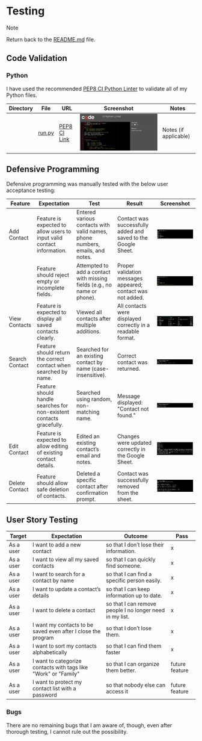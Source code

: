# Testing

> [!NOTE]
> Return back to the [README.md](README.md) file.

## Code Validation

### Python


I have used the recommended [PEP8 CI Python Linter](https://pep8ci.herokuapp.com) to validate all of my Python files.

| Directory | File | URL | Screenshot | Notes |
| --- | --- | --- | --- | --- |
|  | [run.py](https://github.com/allaafaham/friend-finder/blob/main/run.py) | [PEP8 CI Link](https://pep8ci.herokuapp.com/https://raw.githubusercontent.com/allaafaham/friend-finder/refs/heads/main/run.py) | ![screenshot](documentation/validation/py--run.png) | Notes (if applicable) |


## Defensive Programming

Defensive programming was manually tested with the below user acceptance testing:

| Feature | Expectation | Test | Result | Screenshot |
| --- | --- | --- | --- | --- |
| Add Contact | Feature is expected to allow users to input valid contact information. | Entered various contacts with valid names, phone numbers, emails, and notes. | Contact was successfully added and saved to the Google Sheet. | ![screenshot](documentation/defensive/add-contact.png) |
| | Feature should reject empty or incomplete fields. | Attempted to add a contact with missing fields (e.g., no name or phone). | Proper validation messages appeared; contact was not added. | ![screenshot](documentation/defensive/empty-fields.png) |
| View Contacts | Feature is expected to display all saved contacts clearly. | Viewed all contacts after multiple additions. | All contacts were displayed correctly in a readable format. | ![screenshot](documentation/defensive/view-contacts.png) |
| Search Contact | Feature should return the correct contact when searched by name. | Searched for an existing contact by name (case-insensitive). | Correct contact was returned. | ![screenshot](documentation/defensive/search-contact.png) |
| | Feature should handle searches for non-existent contacts gracefully. | Searched using random, non-matching name. | Message displayed: "Contact not found." | ![screenshot](documentation/defensive/search-fail.png) |
| Edit Contact | Feature is expected to allow editing of existing contact details. | Edited an existing contact’s email and notes. | Changes were updated correctly in the Google Sheet. | ![screenshot](documentation/defensive/edit-contact.png) |
| Delete Contact | Feature should allow safe deletion of contacts. | Deleted a specific contact after confirmation prompt. | Contact was successfully removed from the sheet. | ![screenshot](documentation/defensive/delete-contact.png) |


## User Story Testing

| Target | Expectation | Outcome | Pass |
| --- | --- | --- | --- |
| As a user | I want to add a new contact | so that I don’t lose their information. | x |
| As a user | I want to view all my saved contacts  | so that I can quickly find someone. | x |
| As a user | I want to search for a contact by name | so that I can find a specific person easily. | x |
| As a user | I want to update a contact’s details | so that I can keep information up to date. | x |
| As a user | I want to delete a contact | so that I can remove people I no longer need in my list. | x |
| As a user | I want my contacts to be saved even after I close the program | so that I don’t lose them. | x |
| As a user | I want to sort my contacts alphabetically | so that I can find them faster | x |
| As a user | I want to categorize contacts with tags like "Work" or "Family" | so that I can organize them better. | future feature |
| As a user | I want to protect my contact list with a password | so that nobody else can access it | future feature |

### Bugs

There are no remaining bugs that I am aware of, though, even after thorough testing, I cannot rule out the possibility.

